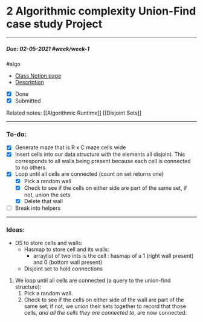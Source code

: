 # 2 Algorithmic complexity Union-Find case study Project

---

##### Due: 02-05-2021 #week/week-1 
#algo 
- [Class Notion page](https://www.notion.so/Data-Structures-and-Algorithms-2dc17465f862455b86e8d1051ee41539)
- [Description](https://www.notion.so/HW1-Maze-Generation-f9429c5c7c114979a1dba79bb5b55984)
- [x] Done
- [x] Submitted

Related notes: [[Algorithmic Runtime]] [[Disjoint Sets]]

--- 


### To-do:

- [x]  Generate maze that is R x C maze cells wide
- [x]  Insert cells into our data structure with the elements all disjoint. This corresponds to all walls being present because each cell is connected to no others.
- [x]  Loop until all cells are connected (count on set returns one)
    - [x]  Pick a random wall
    - [x]  Check to see if the cells on either side are part of the same set, if not, union the sets
    - [x]  Delete that wall
- [ ]  Break into helpers

---

### Ideas:

- DS to store cells and walls:
    - Hasmap to store cell and its walls:
        - arraylist of two ints is the cell  : hasmap of a 1 (right wall present) and 0 (bottom wall present)
    - Disjoint set to hold connections

1. We loop until all cells are connected (a query to the union-find structure):
    1. Pick a random wall.
    2. Check to see if the cells on either side of the wall are part of the same set; if not, we *union* their sets together to record that those cells, *and all the cells they are connected to*, are now connected.